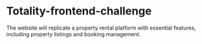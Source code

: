 # Totality-frontend-challenge
The website will replicate a property rental platform with essential features, including property listings and booking management.
